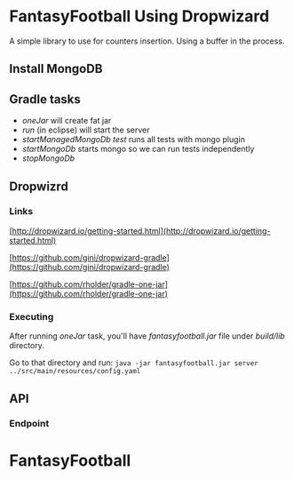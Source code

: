 # FantasyFootball Using Dropwizard
A simple library to use for counters insertion. Using a buffer in the process. 

## Install MongoDB


## Gradle tasks
* *oneJar* will create fat jar
* *run* (in eclipse) will start the server
* *startManagedMongoDb test* runs all tests with mongo plugin
* *startMongoDb* starts mongo so we can run tests independently
* *stopMongoDb*

## Dropwizrd
### Links
[http://dropwizard.io/getting-started.html](http://dropwizard.io/getting-started.html)

[https://github.com/gini/dropwizard-gradle](https://github.com/gini/dropwizard-gradle)

[https://github.com/rholder/gradle-one-jar](https://github.com/rholder/gradle-one-jar)

### Executing
After running *oneJar* task, you'll have *fantasyfootball.jar* file under *build/lib* directory.

Go to that directory and run: `java -jar fantasyfootball.jar server ../src/main/resources/config.yaml`

## API

### Endpoint


# FantasyFootball
